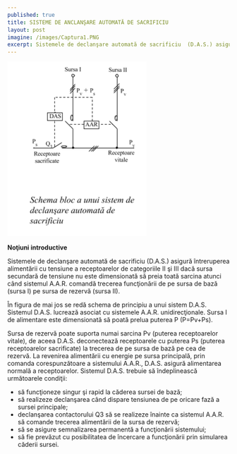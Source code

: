 ```yaml
---
published: true
title: SISTEME DE ANCLANŞARE AUTOMATĂ DE SACRIFICIU
layout: post
imagine: /images/Captura1.PNG
excerpt: Sistemele de declanşare automată de sacrificiu  (D.A.S.) asigură întreruperea alimentării cu tensiune a receptoarelor de categoriile II şi III dacă sursa secundară 
---
```

 
 
![Electrician, Home-Electric](/images/Captura3.PNG)




**Noţiuni introductive**

Sistemele de declanşare automată de sacrificiu  (D.A.S.) asigură întreruperea alimentării cu tensiune a receptoarelor de categoriile II şi III dacă sursa secundară de tensiune nu este dimensionată să preia toată sarcina atunci când sistemul A.A.R. comandă trecerea funcţionării de pe sursa de bază (sursa I) pe sursa de rezervă (sursa II).

În figura de mai jos se redă schema de principiu a unui sistem D.A.S. Sistemul D.A.S. lucrează asociat cu sistemele A.A.R. unidirecţionale. Sursa I de alimentare este dimensionată să poată prelua puterea  P (P=Pv+Ps). 

Sursa de rezervă poate suporta numai sarcina Pv (puterea receptoarelor vitale), de aceea D.A.S. deconectează receptoarele cu puterea Ps (puterea receptoarelor sacrificate) la trecerea de pe sursa de bază pe cea de rezervă. La revenirea alimentării cu energie pe sursa principală, prin comanda corespunzătoare a sistemului A.A.R., D.A.S. asigură alimentarea normală a receptoarelor. Sistemul D.A.S. trebuie să îndeplinească următoarele condiţii:

- să funcţioneze singur şi rapid la căderea sursei de bază;
- să realizeze declanşarea când dispare tensiunea de pe oricare fază a sursei principale;
- declanşarea contactorului Q3 să se realizeze înainte ca sistemul A.A.R. să comande trecerea alimentării de la sursa de rezervă;
- să se asigure semnalizarea permanentă a funcţionării sistemului;
- să fie prevăzut cu posibilitatea de încercare a funcţionării prin simularea căderii sursei.




